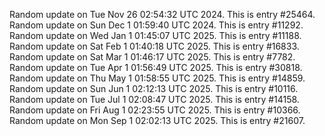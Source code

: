 
Random update on Tue Nov 26 02:54:32 UTC 2024. This is entry #25464.
Random update on Sun Dec  1 01:59:40 UTC 2024. This is entry #11292.
Random update on Wed Jan  1 01:45:07 UTC 2025. This is entry #11188.
Random update on Sat Feb  1 01:40:18 UTC 2025. This is entry #16833.
Random update on Sat Mar  1 01:46:17 UTC 2025. This is entry #7782.
Random update on Tue Apr  1 01:56:49 UTC 2025. This is entry #30818.
Random update on Thu May  1 01:58:55 UTC 2025. This is entry #14859.
Random update on Sun Jun  1 02:12:13 UTC 2025. This is entry #10116.
Random update on Tue Jul  1 02:08:47 UTC 2025. This is entry #14158.
Random update on Fri Aug  1 02:23:55 UTC 2025. This is entry #10366.
Random update on Mon Sep  1 02:02:13 UTC 2025. This is entry #21607.
